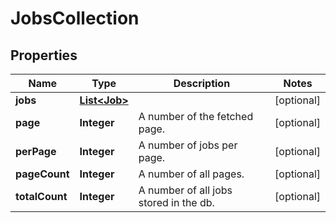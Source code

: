 
# JobsCollection

## Properties
Name | Type | Description | Notes
------------ | ------------- | ------------- | -------------
**jobs** | [**List&lt;Job&gt;**](Job.md) |  |  [optional]
**page** | **Integer** | A number of the fetched page. |  [optional]
**perPage** | **Integer** | A number of jobs per page. |  [optional]
**pageCount** | **Integer** | A number of all pages. |  [optional]
**totalCount** | **Integer** | A number of all jobs stored in the db. |  [optional]



